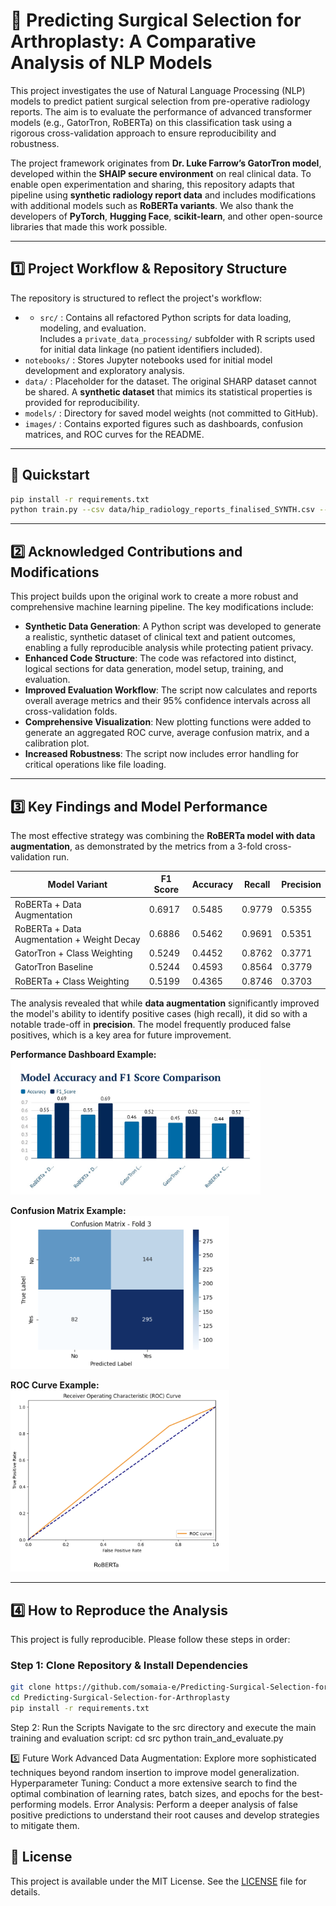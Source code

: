 
# 🦾 Predicting Surgical Selection for Arthroplasty: A Comparative Analysis of NLP Models  

This project investigates the use of Natural Language Processing (NLP) models to predict patient surgical selection from pre-operative radiology reports. The aim is to evaluate the performance of advanced transformer models (e.g., GatorTron, RoBERTa) on this classification task using a rigorous cross-validation approach to ensure reproducibility and robustness.  

The project framework originates from **Dr. Luke Farrow’s GatorTron model**, developed within the **SHAIP secure environment** on real clinical data. To enable open experimentation and sharing, this repository adapts that pipeline using **synthetic radiology report data** and includes modifications with additional models such as **RoBERTa variants**. We also thank the developers of **PyTorch**, **Hugging Face**, **scikit-learn**, and other open-source libraries that made this work possible.  

---

## 1️⃣ Project Workflow & Repository Structure

The repository is structured to reflect the project's workflow:

- - `src/` : Contains all refactored Python scripts for data loading, modeling, and evaluation.  
   Includes a `private_data_processing/` subfolder with R scripts used for initial data linkage (no patient identifiers included).  
- `notebooks/` : Stores Jupyter notebooks used for initial model development and exploratory analysis.  
- `data/` : Placeholder for the dataset. The original SHARP dataset cannot be shared. A **synthetic dataset** that mimics its statistical properties is provided for reproducibility.  
- `models/` : Directory for saved model weights (not committed to GitHub).  
- `images/` : Contains exported figures such as dashboards, confusion matrices, and ROC curves for the README.  


---
## 🚀 Quickstart

```bash
pip install -r requirements.txt
python train.py --csv data/hip_radiology_reports_finalised_SYNTH.csv --model UFNLP/gatortron-base --folds 3
```
---
## 2️⃣ Acknowledged Contributions and Modifications

This project builds upon the original work to create a more robust and comprehensive machine learning pipeline. The key modifications include:

- **Synthetic Data Generation**: A Python script was developed to generate a realistic, synthetic dataset of clinical text and patient outcomes, enabling a fully reproducible analysis while protecting patient privacy.  
- **Enhanced Code Structure**: The code was refactored into distinct, logical sections for data generation, model setup, training, and evaluation.  
- **Improved Evaluation Workflow**: The script now calculates and reports overall average metrics and their 95% confidence intervals across all cross-validation folds.  
- **Comprehensive Visualization**: New plotting functions were added to generate an aggregated ROC curve, average confusion matrix, and a calibration plot.  
- **Increased Robustness**: The script now includes error handling for critical operations like file loading.  

---

## 3️⃣ Key Findings and Model Performance

The most effective strategy was combining the **RoBERTa model with data augmentation**, as demonstrated by the metrics from a 3-fold cross-validation run.

| Model Variant                              | F1 Score | Accuracy | Recall  | Precision |
|--------------------------------------------|----------|----------|---------|-----------|
| RoBERTa + Data Augmentation                | 0.6917   | 0.5485   | 0.9779  | 0.5355    |
| RoBERTa + Data Augmentation + Weight Decay | 0.6886   | 0.5462   | 0.9691  | 0.5351    |
| GatorTron + Class Weighting                | 0.5249   | 0.4452   | 0.8762  | 0.3771    |
| GatorTron Baseline                         | 0.5244   | 0.4593   | 0.8564  | 0.3779    |
| RoBERTa + Class Weighting                  | 0.5199   | 0.4365   | 0.8746  | 0.3703    |

The analysis revealed that while **data augmentation** significantly improved the model's ability to identify positive cases (high recall), it did so with a notable trade-off in **precision**. The model frequently produced false positives, which is a key area for future improvement.

**Performance Dashboard Example:**  
<img src="reports/images/AccuracyAndF1Scor.png" alt="Dashboard" width="400"/>

**Confusion Matrix Example:**  
<img src="reports/images/RoBBERTaFold3.png" alt="Confusion Matrix" width="350"/>

**ROC Curve Example:**  
<img src="reports/images/ROC1.png" alt="ROC Curve" width="350"/>

---

## 4️⃣ How to Reproduce the Analysis

This project is fully reproducible. Please follow these steps in order:

### Step 1: Clone Repository & Install Dependencies

```bash
git clone https://github.com/somaia-e/Predicting-Surgical-Selection-for-Arthroplasty.git
cd Predicting-Surgical-Selection-for-Arthroplasty
pip install -r requirements.txt
```
Step 2: Run the Scripts
Navigate to the src directory and execute the main training and evaluation script:
cd src
python train_and_evaluate.py

5️⃣ Future Work
Advanced Data Augmentation: Explore more sophisticated techniques beyond random insertion to improve model generalization.
Hyperparameter Tuning: Conduct a more extensive search to find the optimal combination of learning rates, batch sizes, and epochs for the best-performing models.
Error Analysis: Perform a deeper analysis of false positive predictions to understand their root causes and develop strategies to mitigate them.

## 📜 License
This project is available under the MIT License. See the [LICENSE](LICENSE) file for details.  

